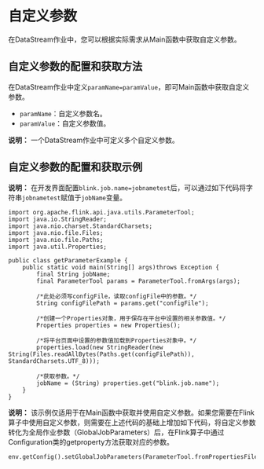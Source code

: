 # 自定义参数

在DataStream作业中，您可以根据实际需求从Main函数中获取自定义参数。

## 自定义参数的配置和获取方法

在DataStream作业中定义`paramName=paramValue`，即可Main函数中获取自定义参数。

-   `paramName`：自定义参数名。
-   `paramValue`：自定义参数值。

**说明：** 一个DataStream作业中可定义多个自定义参数。

## 自定义参数的配置和获取示例

**说明：** 在开发界面配置`blink.job.name=jobnametest`后，可以通过如下代码将字符串`jobnametest`赋值于`jobName`变量。

```
import org.apache.flink.api.java.utils.ParameterTool;
import java.io.StringReader;
import java.nio.charset.StandardCharsets;
import java.nio.file.Files;
import java.nio.file.Paths;
import java.util.Properties;

public class getParameterExample {
    public static void main(String[] args)throws Exception {
        final String jobName;
        final ParameterTool params = ParameterTool.fromArgs(args);

        /*此处必须写configFile，读取configFile中的参数。*/
        String configFilePath = params.get("configFile");

        /*创建一个Properties对象，用于保存在平台中设置的相关参数值。*/
        Properties properties = new Properties();

        /*将平台页面中设置的参数值加载到Properties对象中。*/
        properties.load(new StringReader(new String(Files.readAllBytes(Paths.get(configFilePath)), StandardCharsets.UTF_8)));

        /*获取参数。*/
        jobName = (String) properties.get("blink.job.name");
    }
}
```

**说明：** 该示例仅适用于在Main函数中获取并使用自定义参数。如果您需要在Flink算子中使用自定义参数，则需要在上述代码的基础上增加如下代码，将自定义参数转化为全局作业参数（GlobalJobParameters）后，在Flink算子中通过Configuration类的getproperty方法获取对应的参数。

```
env.getConfig().setGlobalJobParameters(ParameterTool.fromPropertiesFile(configFilePath));
```

